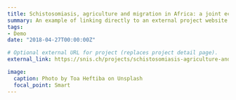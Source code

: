 ```yaml
---
title: Schistosomiasis, agriculture and migration in Africa: a joint economic and ecological analysis
summary: An example of linking directly to an external project website using `external_link`.
tags:
- Demo
date: "2018-04-27T00:00:00Z"

# Optional external URL for project (replaces project detail page).
external_link: https://snis.ch/projects/schistosomiasis-agriculture-and-migration-in-africa-a-joint-economic-and-ecological-analysis/

image:
  caption: Photo by Toa Heftiba on Unsplash
  focal_point: Smart
---
```

